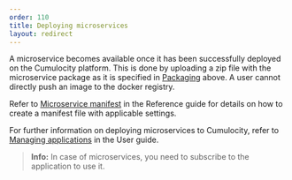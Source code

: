 ```yaml
---
order: 110
title: Deploying microservices
layout: redirect
---
```


A microservice becomes available once it has been successfully deployed on the Cumulocity platform. This is done by uploading a zip file with the microservice package as it is specified in [Packaging](#packaging) above. A user cannot directly push an image to the docker registry.

Refer to [Microservice manifest](/guides/reference/microservice-manifest) in the Reference guide for details on how to create a manifest file with applicable settings.

For further information on deploying microservices to Cumulocity, refer to [Managing applications](/guides/users-guide/administration#managing-applications) in the User guide.

>**Info:** In case of microservices, you need to subscribe to the application to use it.
